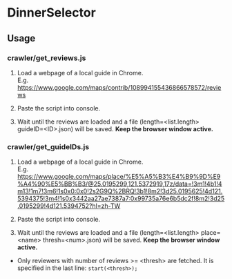 # DinnerSelector

## Usage

### crawler/get_reviews.js

1. Load a webpage of a local guide in Chrome.  
E.g. https://www.google.com/maps/contrib/108994155436866578572/reviews

2. Paste the script into console.

3. Wait until the reviews are loaded and a file (length=\<list.length> guideID=\<ID>.json) will be saved. **Keep the browser window active.**

### crawler/get_guideIDs.js

1. Load a webpage of a local guide in Chrome.  
E.g. https://www.google.com/maps/place/%E5%A5%B3%E4%B9%9D%E9%A4%90%E5%BB%B3/@25.0195299,121.5372919,17z/data=!3m1!4b1!4m13!1m7!3m6!1s0x0:0x0!2s2G9Q%2BRQ!3b1!8m2!3d25.0195625!4d121.5394375!3m4!1s0x3442aa27ae7387a7:0x99735a76e6b5dc2f!8m2!3d25.0195299!4d121.5394752?hl=zh-TW

2. Paste the script into console.

3. Wait until the reviews are loaded and a file (length=\<list.length> place=\<name> thresh=\<num>.json) will be saved. **Keep the browser window active.**

* Only reviewers with number of reviews >= \<thresh> are fetched. It is specified in the last line: `start(<thresh>);`
